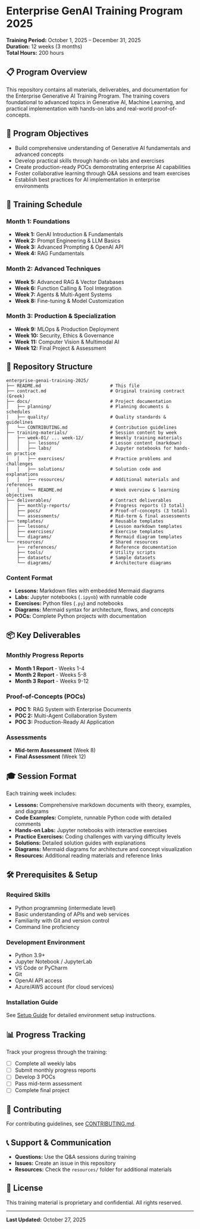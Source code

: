 # Enterprise GenAI Training Program 2025

**Training Period:** October 1, 2025 – December 31, 2025  
**Duration:** 12 weeks (3 months)  
**Total Hours:** 200 hours

## 📋 Program Overview

This repository contains all materials, deliverables, and documentation for the Enterprise Generative AI Training Program. The training covers foundational to advanced topics in Generative AI, Machine Learning, and practical implementation with hands-on labs and real-world proof-of-concepts.

## 🎯 Program Objectives

- Build comprehensive understanding of Generative AI fundamentals and advanced concepts
- Develop practical skills through hands-on labs and exercises
- Create production-ready POCs demonstrating enterprise AI capabilities
- Foster collaborative learning through Q&A sessions and team exercises
- Establish best practices for AI implementation in enterprise environments

## 📅 Training Schedule

### Month 1: Foundations
- **Week 1:** GenAI Introduction & Fundamentals
- **Week 2:** Prompt Engineering & LLM Basics
- **Week 3:** Advanced Prompting & OpenAI API
- **Week 4:** RAG Fundamentals

### Month 2: Advanced Techniques
- **Week 5:** Advanced RAG & Vector Databases
- **Week 6:** Function Calling & Tool Integration
- **Week 7:** Agents & Multi-Agent Systems
- **Week 8:** Fine-tuning & Model Customization

### Month 3: Production & Specialization
- **Week 9:** MLOps & Production Deployment
- **Week 10:** Security, Ethics & Governance
- **Week 11:** Computer Vision & Multimodal AI
- **Week 12:** Final Project & Assessment

## 📁 Repository Structure

```
enterprise-genai-training-2025/
├── README.md                          # This file
├── contract.md                        # Original training contract (Greek)
├── docs/                              # Project documentation
│   ├── planning/                      # Planning documents & schedules
│   ├── quality/                       # Quality standards & guidelines
│   └── CONTRIBUTING.md                # Contribution guidelines
├── training-materials/                # Session content by week
│   ├── week-01/ ... week-12/          # Weekly training materials
│   │   ├── lessons/                   # Lesson content (markdown)
│   │   ├── labs/                      # Jupyter notebooks for hands-on practice
│   │   ├── exercises/                 # Practice problems and challenges
│   │   ├── solutions/                 # Solution code and explanations
│   │   ├── resources/                 # Additional materials and references
│   │   └── README.md                  # Week overview & learning objectives
├── deliverables/                      # Contract deliverables
│   ├── monthly-reports/               # Progress reports (3 total)
│   ├── pocs/                          # Proof-of-concepts (3 total)
│   └── assessments/                   # Mid-term & final assessments
├── templates/                         # Reusable templates
│   ├── lessons/                       # Lesson markdown templates
│   ├── exercises/                     # Exercise templates
│   └── diagrams/                      # Mermaid diagram templates
└── resources/                         # Shared resources
    ├── references/                    # Reference documentation
    ├── tools/                         # Utility scripts
    ├── datasets/                      # Sample datasets
    └── diagrams/                      # Architecture diagrams
```

### Content Format
- **Lessons:** Markdown files with embedded Mermaid diagrams
- **Labs:** Jupyter notebooks (`.ipynb`) with runnable code
- **Exercises:** Python files (`.py`) and notebooks
- **Diagrams:** Mermaid syntax for architecture, flows, and concepts
- **POCs:** Complete Python projects with documentation

## 📦 Key Deliverables

### Monthly Progress Reports
- **Month 1 Report** - Weeks 1-4
- **Month 2 Report** - Weeks 5-8
- **Month 3 Report** - Weeks 9-12

### Proof-of-Concepts (POCs)
- **POC 1:** RAG System with Enterprise Documents
- **POC 2:** Multi-Agent Collaboration System
- **POC 3:** Production-Ready AI Application

### Assessments
- **Mid-term Assessment** (Week 8)
- **Final Assessment** (Week 12)

## 🎓 Session Format

Each training week includes:
- **Lessons:** Comprehensive markdown documents with theory, examples, and diagrams
- **Code Examples:** Complete, runnable Python code with detailed comments
- **Hands-on Labs:** Jupyter notebooks with interactive exercises
- **Practice Exercises:** Coding challenges with varying difficulty levels
- **Solutions:** Detailed solution guides with explanations
- **Diagrams:** Mermaid diagrams for architecture and concept visualization
- **Resources:** Additional reading materials and reference links

## 🛠️ Prerequisites & Setup

### Required Skills
- Python programming (intermediate level)
- Basic understanding of APIs and web services
- Familiarity with Git and version control
- Command line proficiency

### Development Environment
- Python 3.9+
- Jupyter Notebook / JupyterLab
- VS Code or PyCharm
- Git
- OpenAI API access
- Azure/AWS account (for cloud services)

### Installation Guide
See [Setup Guide](docs/planning/setup-guide.md) for detailed environment setup instructions.

## 📊 Progress Tracking

Track your progress through the training:
- [ ] Complete all weekly labs
- [ ] Submit monthly progress reports
- [ ] Develop 3 POCs
- [ ] Pass mid-term assessment
- [ ] Complete final project

## 🤝 Contributing

For contributing guidelines, see [CONTRIBUTING.md](docs/CONTRIBUTING.md).

## 📞 Support & Communication

- **Questions:** Use the Q&A sessions during training
- **Issues:** Create an issue in this repository
- **Resources:** Check the `resources/` folder for additional materials

## 📄 License

This training material is proprietary and confidential. All rights reserved.

---

**Last Updated:** October 27, 2025
